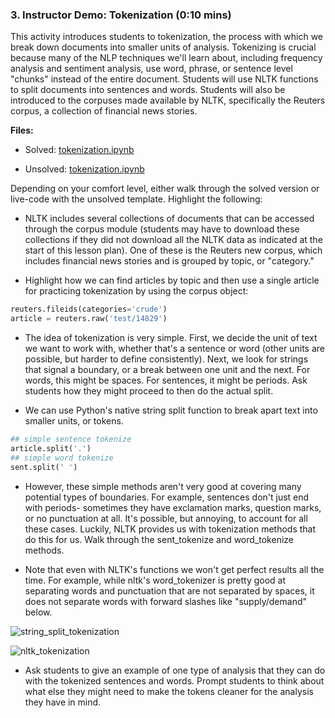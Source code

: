 ### 3. Instructor Demo: Tokenization (0:10 mins)

This activity introduces students to tokenization, the process with which we break down documents into smaller units of analysis. Tokenizing is crucial because many of the NLP techniques we'll learn about, including frequency analysis and sentiment analysis, use word, phrase, or sentence level "chunks" instead of the entire document. Students will use NLTK functions to split documents into sentences and words. Students will also be introduced to the corpuses made available by NLTK, specifically the Reuters corpus, a collection of financial news stories. 

**Files:**

* Solved: [tokenization.ipynb](Activities/01-Ins_Tokenization/Solved/tokenization.ipynb)

* Unsolved: [tokenization.ipynb](Activities/01-Ins_Tokenization/Unsolved/tokenization.ipynb)

Depending on your comfort level, either walk through the solved version or live-code with the unsolved template. Highlight the following:

* NLTK includes several collections of documents that can be accessed through the corpus module (students may have to download these collections if they did not download all the NLTK data as indicated at the start of this lesson plan). One of these is the Reuters new corpus, which includes financial news stories and is grouped by topic, or "category."

* Highlight how we can find articles by topic and then use a single article for practicing tokenization by using the corpus object:

```python
reuters.fileids(categories='crude')
article = reuters.raw('test/14829')
```

* The idea of tokenization is very simple. First, we decide the unit of text we want to work with, whether that's a sentence or word (other units are possible, but harder to define consistently). Next, we look for strings that signal a boundary, or a break between one unit and the next. For words, this might be spaces. For sentences, it might be periods. Ask students how they might proceed to then do the actual split.

* We can use Python's native string split function to break apart text into smaller units, or tokens. 


```python
## simple sentence tokenize
article.split('.')
## simple word tokenize
sent.split(' ')
```

* However, these simple methods aren't very good at covering many potential types of boundaries. For example, sentences don't just end with periods- sometimes they have exclamation marks, question marks, or no punctuation at all. It's possible, but annoying, to account for all these cases. Luckily, NLTK provides us with tokenization methods that do this for us. Walk through the sent_tokenize and word_tokenize methods. 

* Note that even with NLTK's functions we won't get perfect results all the time. For example, while nltk's word_tokenizer is pretty good at separating words and punctuation that are not separated by spaces, it does not separate words with forward slashes like "supply/demand" below.

![string_split_tokenization](Images/string_split_tokenization.PNG)

![nltk_tokenization](Images/nltk_tokenization.PNG)

* Ask students to give an example of one type of analysis that they can do with the tokenized sentences and words. Prompt students to think about what else they might need to make the tokens cleaner for the analysis they have in mind.